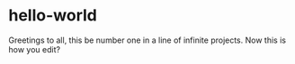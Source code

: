 # hello-world
Greetings to all, this be number one in a line of infinite projects.
Now this is how you edit?
